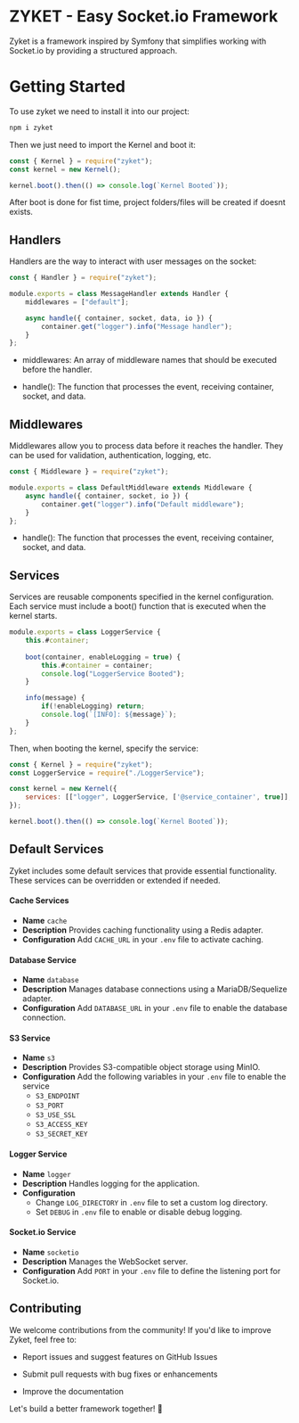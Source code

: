 # ZYKET - Easy Socket.io Framework

Zyket is a framework inspired by Symfony that simplifies working with Socket.io by providing a structured approach.

# Getting Started

To use zyket we need to install it into our project:

```javascript
npm i zyket
```

Then we just need to import the Kernel and boot it:

```javascript
const { Kernel } = require("zyket");
const kernel = new Kernel();

kernel.boot().then(() => console.log(`Kernel Booted`));
```

After boot is done for fist time, project folders/files will be created if doesnt exists.

## Handlers

Handlers are the way to interact with user messages on the socket:
```javascript
const { Handler } = require("zyket");

module.exports = class MessageHandler extends Handler {
    middlewares = ["default"];

    async handle({ container, socket, data, io }) {
        container.get("logger").info("Message handler");
    }
};
```

- middlewares: An array of middleware names that should be executed before the handler.

- handle(): The function that processes the event, receiving container, socket, and data.

## Middlewares

Middlewares allow you to process data before it reaches the handler. They can be used for validation, authentication, logging, etc.

```javascript
const { Middleware } = require("zyket");

module.exports = class DefaultMiddleware extends Middleware {
    async handle({ container, socket, io }) {
        container.get("logger").info("Default middleware");
    }
};
```

- handle(): The function that processes the event, receiving container, socket, and data.


## Services
Services are reusable components specified in the kernel configuration. Each service must include a boot() function that is executed when the kernel starts.

```javascript
module.exports = class LoggerService {
    this.#container;
    
    boot(container, enableLogging = true) {
        this.#container = container;
        console.log("LoggerService Booted");
    }

    info(message) {
        if(!enableLogging) return;
        console.log(`[INFO]: ${message}`);
    }
};
```

Then, when booting the kernel, specify the service:

```javascript
const { Kernel } = require("zyket");
const LoggerService = require("./LoggerService");

const kernel = new Kernel({
    services: [["logger", LoggerService, ['@service_container', true]],
});

kernel.boot().then(() => console.log(`Kernel Booted`));
```

## Default Services
Zyket includes some default services that provide essential functionality. These services can be overridden or extended if needed.

#### Cache Services
- **Name** `cache`
- **Description** Provides caching functionality using a Redis adapter.
- **Configuration** Add `CACHE_URL` in your `.env` file to activate caching.

#### Database Service
- **Name** `database`
- **Description** Manages database connections using a MariaDB/Sequelize adapter.
- **Configuration** Add `DATABASE_URL` in your `.env` file to enable the database connection.

#### S3 Service
- **Name** `s3`
- **Description** Provides S3-compatible object storage using MinIO.
- **Configuration** Add the following variables in your `.env` file to enable the service
    - `S3_ENDPOINT`
    - `S3_PORT`
    - `S3_USE_SSL`
    - `S3_ACCESS_KEY`
    - `S3_SECRET_KEY`

#### Logger Service
- **Name** `logger`
- **Description** Handles logging for the application.
- **Configuration**
    - Change `LOG_DIRECTORY` in `.env` file to set a custom log directory.
    - Set `DEBUG` in `.env` file to enable or disable debug logging.

#### Socket.io Service
- **Name** `socketio`
- **Description** Manages the WebSocket server.
- **Configuration** Add `PORT` in your `.env` file to define the listening port for Socket.io.


## Contributing

We welcome contributions from the community! If you'd like to improve Zyket, feel free to:

- Report issues and suggest features on GitHub Issues

- Submit pull requests with bug fixes or enhancements

- Improve the documentation

Let's build a better framework together! 🚀

